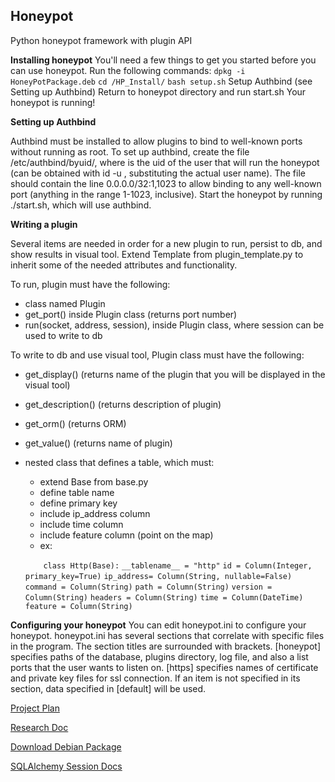 


> 

Honeypot
-----------
Python honeypot framework with plugin API

**Installing honeypot**
You'll need a few things to get you started before you can use honeypot.
Run the following commands:
`dpkg -i HoneyPotPackage.deb`
`cd /HP_Install/`
`bash setup.sh`
Setup Authbind (see Setting up Authbind)
Return to honeypot directory and run start.sh
Your honeypot is running!


**Setting up Authbind**

Authbind must be installed to allow plugins to bind to well-known ports without running as root. To set up authbind, create the file /etc/authbind/byuid/<uid>, where <uid> is the uid of the user that will run the honeypot (can be obtained with id -u <username>, substituting the actual user name). The file should contain the line 0.0.0.0/32:1,1023 to allow binding to any well-known port (anything in the range 1-1023, inclusive). Start the honeypot by running ./start.sh, which will use authbind.

**Writing a plugin**

Several items are needed in order for a new plugin to run, persist to db, and show results in visual tool. Extend Template from plugin_template.py to inherit some of the needed attributes and functionality.

To run, plugin must have the following:

 - class named Plugin
 - get_port() inside Plugin class (returns port number)
 - run(socket, address, session), inside Plugin class, where session can be used to write to db

To write to db and use visual tool, Plugin class must have the following:

 - get_display() (returns name of the plugin that you will be displayed in the visual tool)
 - get_description() (returns description of plugin)
 - get_orm() (returns ORM)
 - get_value() (returns name of plugin)
 - nested class that defines a table, which must:
	 - extend Base from base.py
	 - define table name
	 - define primary key
	 - include ip_address column
	 - include time column
	 - include feature column (point on the map)
	 - ex: 

	 `    class Http(Base):`
	`__tablename__ = "http"`
	`id = Column(Integer, primary_key=True)`
	`ip_address= Column(String, nullable=False)`
        `command = Column(String)`
        `path = Column(String)`
        `version = Column(String)`
        `headers = Column(String)`
        `time = Column(DateTime)`
        `feature = Column(String)`



**Configuring your honeypot**
You can edit honeypot.ini to configure your honeypot. honeypot.ini has several sections that correlate with specific files in the program. The section titles are surrounded with brackets. [honeypot] specifies paths of the database, plugins directory, log file, and also a list ports that the user wants to listen on. [https] specifies names of certificate and private key files for ssl connection. If an item is not specified in its section, data specified in [default] will be used.

[Project Plan](https://docs.google.com/document/d/1NPZYz_Gn41zKydzIijU4lbnletNN57zfZNM8AaEY_ZQ/edit?usp=sharing)

[Research Doc](https://docs.google.com/document/d/10FqRp2M8X2r19Jm75DzA1jPB805p85qZo2l6CmV1bM0/edit?usp=sharing)

[Download Debian Package](http://cs4260honeypot.com.s3-website-us-west-2.amazonaws.com/debian/HoneyPotPackage.deb)

[SQLAlchemy Session Docs](http://docs.sqlalchemy.org/en/latest/orm/session.html)
